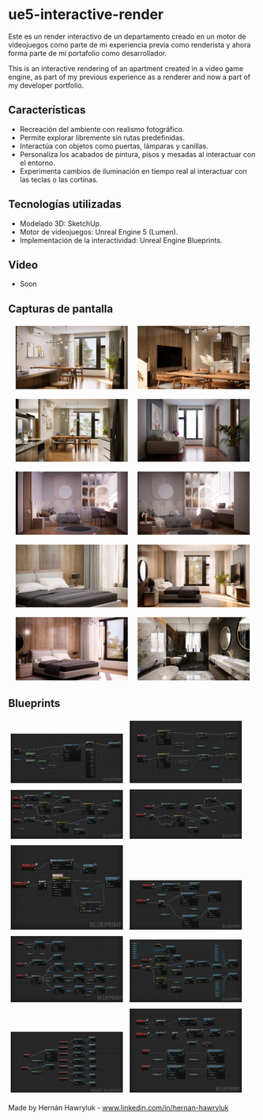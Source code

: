 # ue5-interactive-render

Este es un render interactivo de un departamento creado en un motor de videojuegos como parte de mi experiencia previa como renderista y ahora forma parte de mi portafolio como desarrollador.

This is an interactive rendering of an apartment created in a video game engine, as part of my previous experience as a renderer and now a part of my developer portfolio.

## Características

- Recreación del ambiente con realismo fotográfico.
- Permite explorar libremente sin rutas predefinidas.
- Interactúa con objetos como puertas, lámparas y canillas.
- Personaliza los acabados de pintura, pisos y mesadas al interactuar con el entorno.
- Experimenta cambios de iluminación en tiempo real al interactuar con las teclas o las cortinas.

## Tecnologías utilizadas

- Modelado 3D: SketchUp.
- Motor de videojuegos: Unreal Engine 5 (Lumen).
- Implementación de la interactividad: Unreal Engine Blueprints.

## Video

- Soon

## Capturas de pantalla

<div align="center" style="display: flex; flex-wrap: wrap; justify-content: center; gap: 10px;">
  <img src="./screenshots/image01.png" width="45%" style="margin: 5px;">
  <img src="./screenshots/image02.png" width="45%" style="margin: 5px;">
  <img src="./screenshots/image03.png" width="45%" style="margin: 5px;">
  <img src="./screenshots/image04.png" width="45%" style="margin: 5px;">
  <img src="./screenshots/image05.png" width="45%" style="margin: 5px;">
  <img src="./screenshots/image06.png" width="45%" style="margin: 5px;">
  <img src="./screenshots/image07.png" width="45%" style="margin: 5px;">
  <img src="./screenshots/image08.png" width="45%" style="margin: 5px;">
  <img src="./screenshots/image09.png" width="45%" style="margin: 5px;">
  <img src="./screenshots/image10.png" width="45%" style="margin: 5px;">
</div>

## Blueprints

<img src="./blueprints/aiming-focus-interaction.png" width="45%" style="margin: 5px;">
<img src="./blueprints/camera-zoom-inout.png" width="45%" style="margin: 5px;">
<img src="./blueprints/open-close-door.png" width="45%" style="margin: 5px;">
<img src="./blueprints/toggle-over-door.png" width="45%" style="margin: 5px;">
<img src="./blueprints/curtain-slide-toggle.png" width="45%" style="margin: 5px;">
<img src="./blueprints/single-light-toggle.png" width="45%" style="margin: 5px;">
<img src="./blueprints/change-light-source.png" width="45%" style="margin: 5px;">
<img src="./blueprints/multi-light-toggle.png" width="45%" style="margin: 5px;">
<img src="./blueprints/change-wall-ui.png" width="45%" style="margin: 5px;">
<img src="./blueprints/change-wall-paint.png" width="45%" style="margin: 5px;">

Made by Hernán Hawryluk - www.linkedin.com/in/hernan-hawryluk

